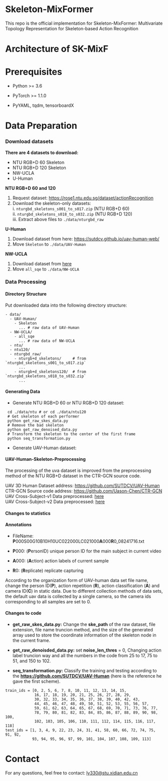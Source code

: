 # Skeleton-MixFormer
This repo is the official implementation for Skeleton-MixFormer: Multivariate Topology Representation for Skeleton-based Action Recognition

# Architecture of SK-MixF







# Prerequisites

+ Python >= 3.6

+ PyTorch >= 1.1.0

+ PyYAML, tqdm, tensorboardX

# Data Preparation

### Download datasets

**There are 4 datasets to download:**
+ NTU RGB+D 60 Skeleton
+ NTU RGB+D 120 Skeleton
+ NW-UCLA
+ U-Human

**NTU RGB+D 60 and 120**

1. Request dataset: https://rose1.ntu.edu.sg/dataset/actionRecognition
2. Download the skeleton-only datasets:  
    i. ```nturgbd_skeletons_s001_to_s017.zip``` (NTU RGB+D 60)  
    ii. ```nturgbd_skeletons_s018_to_s032.zip``` (NTU RGB+D 120)  
    iii. Extract above files to ```./data/nturgbd_raw```  

**U-Human**

1. Download dataset from here: https://sutdcv.github.io/uav-human-web/
2. Move ```Skeleton``` to ```./data/UAV-Human```

**NW-UCLA**

1. Download dataset from [here](https://drive.google.com/file/d/1wWhgqMEQlrCKcJHu6W72Zk_iloS7_JJw/view?usp=share_link)
2. Move ```all_sqe``` to ```./data/NW-UCLA```



### Data Processing

#### Directory Structure

Put downloaded data into the following directory structure:
~~~
- data/
  - UAV-Human/
    - Skeleton
      ... # raw data of UAV-Human
  - NW-UCLA/
    - all_sqe
      ... # raw data of NW-UCLA
  - ntu/
  - ntu120/
  - nturgbd_raw/
    - nturgb+d_skeletons/     # from `nturgbd_skeletons_s001_to_s017.zip`
      ...
    - nturgb+d_skeletons120/  # from `nturgbd_skeletons_s018_to_s032.zip`
      ...
~~~

#### Generating Data

+ Generate NTU RGB+D 60 or NTU RGB+D 120 dataset:
~~~
 cd ./data/ntu # or cd ./data/ntu120
 # Get skeleton of each performer
 python get_raw_skes_data.py
 # Remove the bad skeleton 
 python get_raw_denoised_data.py
 # Transform the skeleton to the center of the first frame
 python seq_transformation.py
~~~
+ Generate UAV-Human dataset:

#### UAV-Human-Skeleton-Preprocessing
The processing of the uva dataset is improved from the preprocessing method of the NTU RGB+D dataset in the CTR-GCN source code.  

UAV 3D Human Dataset address: https://github.com/SUTDCV/UAV-Human  
CTR-GCN Source code address: https://github.com/Uason-Chen/CTR-GCN  
UAV Cross-Subject-v1 Data preprocessed: [here](https://drive.google.com/file/d/1PzxJohTxu3MbPD9Y1TcxKLJXtfDFNgKp/view?usp=share_link)  
UAV Cross-Subject-v2 Data preprocessed: [here](https://drive.google.com/file/d/1MwN4iNChfAza8cgJ_T2JCRm2P6rDm6ni/view?usp=share_link)

#### Changes to statistics  
#### Annotations  

* FileName: **P**000S00G10B10H10UC022000LC021000**A**000**R**0_08241716.txt  

- **P**000: (**P**ersonID) unique person ID for the main subject in current video

+ **A**000: (**A**ction) action labels of current sample  

+ **R**0: (**R**eplicate) replicate capturing  

According to the organization form of UAV-human data set file name, change the person ID(**P**), action repetition (**R**), action classification (**A**) and camera ID(**C**) in static data. Due to different collection methods of data sets, the default uav data is collected by a single camera, so the camera ids corresponding to all samples are set to 0.

#### Changes to code 

+ **get_raw_skes_data.py:** Change the **ske_path** of the raw dataset, file extension, file name truncion method, and the size of the generated array used to store the coordinate information of the skeleton node in the current frame.

+ **get_raw_denoisded_data.py:** set **noise_len_thres** = 0, Changing action label truncion way and all the numbers in the code from 25 to 17, 75 to 51, and 150 to 102. 

+ **seq_transformation.py:** Classify the training and testing according to the **https://github.com/SUTDCV/UAV-Human** (here is the reference he gave the first scheme).
~~~
train_ids = [0, 2, 5, 6, 7, 8, 10, 11, 12, 13, 14, 15, 
             16, 17, 18, 19, 20, 21, 25, 26, 27, 28, 29, 
             30, 32, 33, 34, 35, 36, 37, 38, 39, 40, 42, 43, 
             44, 45, 46, 47, 48, 49, 50, 51, 52, 53, 55, 56, 57, 
             59, 61, 62, 63, 64, 65, 67, 68, 69, 70, 71, 73, 76, 77,
             78, 79, 80, 81, 82, 83, 84, 85, 86, 87, 88, 89, 90, 98, 100, 
             102, 103, 105, 106, 110, 111, 112, 114, 115, 116, 117, 118]
test_ids = [1, 3, 4, 9, 22, 23, 24, 31, 41, 58, 60, 66, 72, 74, 75, 91, 92, 
            93, 94, 95, 96, 97, 99, 101, 104, 107, 108, 109, 113]
~~~
# Contact
For any questions, feel free to contact: ly330@stu.xidian.edu.cn
